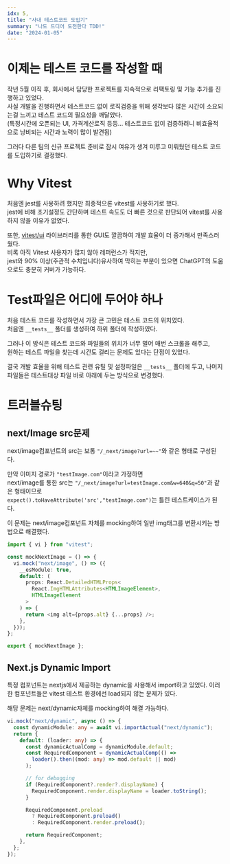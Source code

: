 ```yaml
---
idx: 5,
title: "사내 테스트코드 도입기"
summary: "나도 드디어 도전한다 TDD!"
date: "2024-01-05"
---
```


# 이제는 테스트 코드를 작성할 때

작년 5월 이직 후, 회사에서 담당한 프로젝트를 지속적으로 리팩토링 및 기능 추가를 진행하고 있었다.  
사실 개발을 진행하면서 테스트코드 없이 로직검증을 위해 생각보다 많은 시간이 소요되는걸 느끼고 테스트 코드의 필요성을 깨달았다.  
(특정시간에 오픈되는 UI, 가격계산로직 등등... 테스트코드 없이 검증하려니 비효율적으로 낭비되는 시간과 노력이 많이 발견됨)

그러다 다른 팀의 신규 프로젝트 준비로 잠시 여유가 생겨 미루고 미뤄뒀던 테스트 코드를 도입하기로 결정했다.

# Why Vitest

처음엔 jest를 사용하려 했지만 최종적으론 vitest를 사용하기로 했다.  
jest에 비해 초기설정도 간단하며 테스트 속도도 더 빠른 것으로 판단되어 vitest를 사용하지 않을 이유가 없었다.

또한, [vitest/ui](https://www.npmjs.com/package/@vitest/ui) 라이브러리를 통한 GUI도 깔끔하여 개발 효율이 더 증가해서 만족스러웠다.  
비록 아직 Vitest 사용자가 많지 않아 레퍼런스가 적지만,  
jest와 90% 이상(주관적 수치입니다)유사하여 막히는 부분이 있으면 ChatGPT의 도움으로도 충분히 커버가 가능하다.

# Test파일은 어디에 두어야 하나

처음 테스트 코드를 작성하면서 가장 큰 고민은 테스트 코드의 위치였다.  
처음엔 `__tests__` 폴더를 생성하여 하위 폴더에 작성하였다.

그러나 이 방식은 테스트 코드와 파일들의 위치가 너무 멀어 매번 스크롤을 해주고,  
원하는 테스트 파일을 찾는데 시간도 걸리는 문제도 있다는 단점이 있었다.

결국 개발 효율을 위해 테스트 관련 유틸 및 설정파일은 `__tests__` 폴더에 두고, 나머지 파일들은 테스트대상 파일 바로 아래에 두는 방식으로 변경했다.

# 트러블슈팅

## next/Image src문제

next/image컴포넌트의 src는 보통 `"/_next/image?url=~~"`와 같은 형태로 구성된다.

만약 이미지 경로가 `"testImage.com"`이라고 가정하면  
next/image를 통한 src는 `"/_next/image?url=testImage.com&w=640&q=50"`과 같은 형태이므로  
`expect().toHaveAttribute('src',"testImage.com")`는 틀린 테스트케이스가 된다.

이 문제는 next/image컴포넌트 자체를 mocking하여 일반 img태그를 변환시키는 방법으로 해결했다.

```ts
import { vi } from "vitest";

const mockNextImage = () => {
  vi.mock("next/image", () => ({
    __esModule: true,
    default: (
      props: React.DetailedHTMLProps<
        React.ImgHTMLAttributes<HTMLImageElement>,
        HTMLImageElement
      >
    ) => {
      return <img alt={props.alt} {...props} />;
    },
  }));
};

export { mockNextImage };
```

## Next.js Dynamic Import

특정 컴포넌트는 nextjs에서 제공하는 dynamic을 사용해서 import하고 있었다.
이러한 컴포넌트들은 vitest 테스트 환경에선 load되지 않는 문제가 있다.

해당 문제는 next/dynamic자체를 mocking하여 해결 가능하다.

```ts
vi.mock("next/dynamic", async () => {
  const dynamicModule: any = await vi.importActual("next/dynamic");
  return {
    default: (loader: any) => {
      const dynamicActualComp = dynamicModule.default;
      const RequiredComponent = dynamicActualComp(() =>
        loader().then((mod: any) => mod.default || mod)
      );

      // for debugging
      if (RequiredComponent?.render?.displayName) {
        RequiredComponent.render.displayName = loader.toString();
      }

      RequiredComponent.preload
        ? RequiredComponent.preload()
        : RequiredComponent.render.preload();

      return RequiredComponent;
    },
  };
});
```
